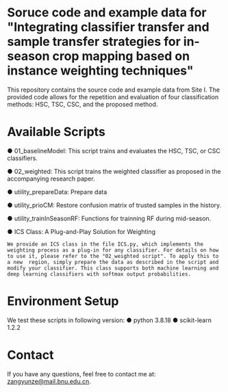 # Soruce code and example data for "Integrating classifier transfer and sample transfer strategies for in-season crop mapping based on instance weighting techniques"

This repository contains the source code and example data from Site I. The provided code allows for the repetition and evaluation of four classification methods: HSC, TSC, CSC, and the proposed method.

# Available Scripts
● 01_baselineModel: This script trains and evaluates the HSC, TSC, or CSC classifiers.

● 02_weighted: This script trains the weighted classifier as proposed in the accompanying research paper.

● utility_prepareData: Prepare data

● utility_prioCM: Restore confusion matrix of trusted samples in the history. 

● utility_trainInSeasonRF: Functions for trainning RF during mid-season.

● ICS Class: A Plug-and-Play Solution for Weighting

	We provide an ICS class in the file ICS.py, which implements the weighting process as a plug-in for any classifier. For details on how to use it, please refer to the "02_weighted script". To apply this to a new 	region, simply prepare the data as described in the script and modify your classifier. This class supports both machine learning and deep learning classifiers with softmax output probabilities.

# Environment Setup
We test these scripts in following version:
●  python 3.8.18
●  scikit-learn 1.2.2

# Contact
If you have any questions, feel free to contact me at: zangyunze@mail.bnu.edu.cn.
